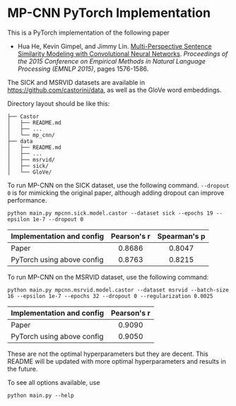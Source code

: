 # MP-CNN PyTorch Implementation

This is a PyTorch implementation of the following paper

* Hua He, Kevin Gimpel, and Jimmy Lin. [Multi-Perspective Sentence Similarity Modeling with Convolutional Neural Networks](http://aclweb.org/anthology/D/D15/D15-1181.pdf). *Proceedings of the 2015 Conference on Empirical Methods in Natural Language Processing (EMNLP 2015)*, pages 1576-1586.

The SICK and MSRVID datasets are available in https://github.com/castorini/data, as well as the GloVe word embeddings.

Directory layout should be like this:
```
├── Castor
│   ├── README.md
│   ├── ...
│   └── mp_cnn/
├── data
│   ├── README.md
│   ├── ...
│   ├── msrvid/
│   ├── sick/
│   └── GloVe/
```

To run MP-CNN on the SICK dataset, use the following command. `--dropout 0` is for mimicking the original paper, although adding dropout can improve performance.

```
python main.py mpcnn.sick.model.castor --dataset sick --epochs 19 --epsilon 1e-7 --dropout 0
```

| Implementation and config        | Pearson's r   | Spearman's p  |
| -------------------------------- |:-------------:|:-------------:|
| Paper                            | 0.8686        |   0.8047      |
| PyTorch using above config       | 0.8763        |   0.8215      |

To run MP-CNN on the MSRVID dataset, use the following command:
```
python main.py mpcnn.msrvid.model.castor --dataset msrvid --batch-size 16 --epsilon 1e-7 --epochs 32 --dropout 0 --regularization 0.0025
```

| Implementation and config        | Pearson's r   |
| -------------------------------- |:-------------:|
| Paper                            | 0.9090        |
| PyTorch using above config       | 0.9050        |

These are not the optimal hyperparameters but they are decent. This README will be updated with more optimal hyperparameters and results in the future.

To see all options available, use
```
python main.py --help
```
